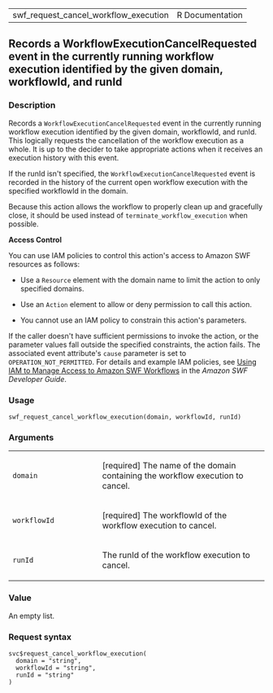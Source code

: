 <table style="width: 100%;">
<tbody>
<tr class="odd">
<td>swf_request_cancel_workflow_execution</td>
<td style="text-align: right;">R Documentation</td>
</tr>
</tbody>
</table>

## Records a WorkflowExecutionCancelRequested event in the currently running workflow execution identified by the given domain, workflowId, and runId

### Description

Records a `WorkflowExecutionCancelRequested` event in the currently
running workflow execution identified by the given domain, workflowId,
and runId. This logically requests the cancellation of the workflow
execution as a whole. It is up to the decider to take appropriate
actions when it receives an execution history with this event.

If the runId isn't specified, the `WorkflowExecutionCancelRequested`
event is recorded in the history of the current open workflow execution
with the specified workflowId in the domain.

Because this action allows the workflow to properly clean up and
gracefully close, it should be used instead of
`terminate_workflow_execution` when possible.

**Access Control**

You can use IAM policies to control this action's access to Amazon SWF
resources as follows:

-   Use a `Resource` element with the domain name to limit the action to
    only specified domains.

-   Use an `Action` element to allow or deny permission to call this
    action.

-   You cannot use an IAM policy to constrain this action's parameters.

If the caller doesn't have sufficient permissions to invoke the action,
or the parameter values fall outside the specified constraints, the
action fails. The associated event attribute's `cause` parameter is set
to `OPERATION_NOT_PERMITTED`. For details and example IAM policies, see
[Using IAM to Manage Access to Amazon SWF
Workflows](https://docs.aws.amazon.com/amazonswf/latest/developerguide/swf-dev-iam.html)
in the *Amazon SWF Developer Guide*.

### Usage

    swf_request_cancel_workflow_execution(domain, workflowId, runId)

### Arguments

<table>
<colgroup>
<col style="width: 35%" />
<col style="width: 65%" />
</colgroup>
<tbody>
<tr class="odd">
<td><code
id="swf_request_cancel_workflow_execution_:_domain">domain</code></td>
<td><p>[required] The name of the domain containing the workflow
execution to cancel.</p></td>
</tr>
<tr class="even">
<td><code
id="swf_request_cancel_workflow_execution_:_workflowId">workflowId</code></td>
<td><p>[required] The workflowId of the workflow execution to
cancel.</p></td>
</tr>
<tr class="odd">
<td><code
id="swf_request_cancel_workflow_execution_:_runId">runId</code></td>
<td><p>The runId of the workflow execution to cancel.</p></td>
</tr>
</tbody>
</table>

### Value

An empty list.

### Request syntax

    svc$request_cancel_workflow_execution(
      domain = "string",
      workflowId = "string",
      runId = "string"
    )
